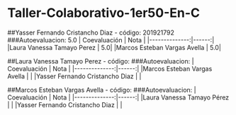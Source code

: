 # Taller-Colaborativo-1er50-En-C

##Yasser Fernando Cristancho Diaz - código: 201921792
###Autoevaluacion: 5.0
| Coevaluación  | Nota   |
|--------------:|------:|
|Laura Vanessa Tamayo Perez   | 5.0|
|Marcos Esteban Vargas Avella     | 5.0|

##Laura Vanessa Tamayo Perez - código:
###Autoevaluacion: 
| Coevaluación  | Nota   |
|--------------:|------:|
|Marcos Esteban Vargas Avella     | |
|Yasser Fernando Cristancho Diaz    | |

##Marcos Esteban Vargas Avella - código:
###Autoevaluacion:
| Coevaluación  | Nota   |
|--------------:|------:|
|Laura Vanessa Tamayo Pérez     | |
|Yasser Fernando Cristancho Diaz    | |